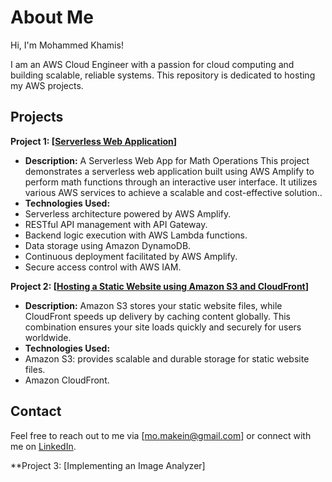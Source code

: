 # About Me

Hi, I'm Mohammed Khamis!

I am an AWS Cloud Engineer with a passion for cloud computing and building scalable, reliable systems. This repository is dedicated to hosting my AWS projects.

## Projects

**Project 1: [[Serverless Web Application](https://github.com/Mohammed-Khamis99/AWS-Projects/tree/41b83f2daa38c4208cdf1682cc975b5a5c01e172/serverless%20web%20app)]**

   - **Description:**
A Serverless Web App for Math Operations This project demonstrates a serverless web application built using AWS Amplify to perform math functions through an interactive user interface. It utilizes various AWS services to achieve a scalable and cost-effective solution..
   - **Technologies Used:**
   - Serverless architecture powered by AWS Amplify.
   - RESTful API management with API Gateway.
   - Backend logic execution with AWS Lambda functions.
   - Data storage using Amazon DynamoDB.
   - Continuous deployment facilitated by AWS Amplify.
   - Secure access control with AWS IAM.

**Project 2: [[Hosting a Static Website using Amazon S3 and CloudFront](https://github.com/Mohammed-Khamis99/AWS-Projects/tree/69cd3bd72f3378afb773e492d3539e5fae5b82a7/Hosting%20a%20Static%20Website%20using%20Amazon%20S3%20and%20CloudFront)]**

   - **Description:**
Amazon S3 stores your static website files, while CloudFront speeds up delivery by caching content globally. This combination ensures your site loads quickly and securely for users worldwide.
   - **Technologies Used:**
- Amazon S3: provides scalable and durable storage for static website files.
- Amazon CloudFront.

## Contact

Feel free to reach out to me via [mo.makein@gmail.com] or connect with me on [LinkedIn]( https://www.linkedin.com/in/mohammed-khamis99).

**Project 3: [Implementing an Image Analyzer] 
